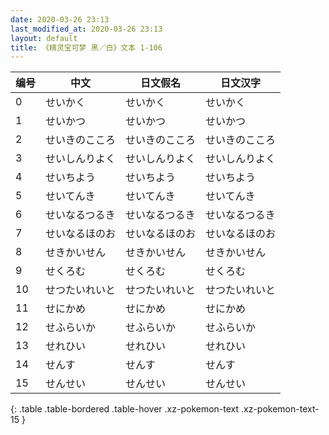 ```yaml
---
date: 2020-03-26 23:13
last_modified_at: 2020-03-26 23:13
layout: default
title: 《精灵宝可梦 黑／白》文本 1-106
---
```

| 编号 | 中文 | 日文假名 | 日文汉字 |
| ---- | ---- | ---- | --- |
| 0 | せいかく | せいかく | せいかく |
| 1 | せいかつ | せいかつ | せいかつ |
| 2 | せいきのこころ | せいきのこころ | せいきのこころ |
| 3 | せいしんりよく | せいしんりよく | せいしんりよく |
| 4 | せいちよう | せいちよう | せいちよう |
| 5 | せいてんき | せいてんき | せいてんき |
| 6 | せいなるつるき | せいなるつるき | せいなるつるき |
| 7 | せいなるほのお | せいなるほのお | せいなるほのお |
| 8 | せきかいせん | せきかいせん | せきかいせん |
| 9 | せくろむ | せくろむ | せくろむ |
| 10 | せつたいれいと | せつたいれいと | せつたいれいと |
| 11 | せにかめ | せにかめ | せにかめ |
| 12 | せふらいか | せふらいか | せふらいか |
| 13 | せれひい | せれひい | せれひい |
| 14 | せんす | せんす | せんす |
| 15 | せんせい | せんせい | せんせい |
{: .table .table-bordered .table-hover .xz-pokemon-text .xz-pokemon-text-15 }